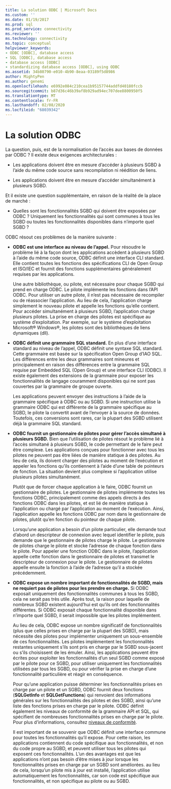 ```yaml
---
title: La solution ODBC | Microsoft Docs
ms.custom: ''
ms.date: 01/19/2017
ms.prod: sql
ms.prod_service: connectivity
ms.reviewer: ''
ms.technology: connectivity
ms.topic: conceptual
helpviewer_keywords:
- ODBC [ODBC], database access
- SQL [ODBC], database access
- database access [ODBC]
- standardizing database access [ODBC], using ODBC
ms.assetid: 34b80790-e010-4b90-8eaa-03189f5d8986
author: MightyPen
ms.author: genemi
ms.openlocfilehash: e6992e084c210cea1b95157744addfd40180fccb
ms.sourcegitcommit: b87d36c46b39af8b929ad94ec707dee8800950f5
ms.translationtype: MT
ms.contentlocale: fr-FR
ms.lasthandoff: 02/08/2020
ms.locfileid: "68039342"
---
```

# <a name="the-odbc-solution"></a>La solution ODBC
La question, puis, est de la normalisation de l’accès aux bases de données par ODBC ? Il existe deux exigences architecturales :  
  
-   Les applications doivent être en mesure d’accéder à plusieurs SGBD à l’aide du même code source sans recompilation ni réédition de liens.  
  
-   Les applications doivent être en mesure d’accéder simultanément à plusieurs SGBD.  
  
 Et il existe une question supplémentaire, en raison de la réalité de la place de marché :  
  
-   Quelles sont les fonctionnalités SGBD qui doivent être exposées par ODBC ? Uniquement les fonctionnalités qui sont communes à tous les SGBD ou toutes les fonctionnalités disponibles dans n’importe quel SGBD ?  
  
 ODBC résout ces problèmes de la manière suivante :  
  
-   **ODBC est une interface au niveau de l’appel.** Pour résoudre le problème lié à la façon dont les applications accèdent à plusieurs SGBD à l’aide du même code source, ODBC définit une interface CLI standard. Elle contient toutes les fonctions des spécifications CLI de Open Group et ISO/IEC et fournit des fonctions supplémentaires généralement requises par les applications.  
  
     Une autre bibliothèque, ou pilote, est nécessaire pour chaque SGBD qui prend en charge ODBC. Le pilote implémente les fonctions dans l’API ODBC. Pour utiliser un autre pilote, il n’est pas nécessaire de recompiler ou de réassocier l’application. Au lieu de cela, l’application charge simplement le nouveau pilote et appelle les fonctions qu’elle contient. Pour accéder simultanément à plusieurs SGBD, l’application charge plusieurs pilotes. La prise en charge des pilotes est spécifique au système d’exploitation. Par exemple, sur le système d’exploitation Microsoft® Windows®, les pilotes sont des bibliothèques de liens dynamiques (dll).  
  
-   **ODBC définit une grammaire SQL standard.** En plus d’une interface standard au niveau de l’appel, ODBC définit une syntaxe SQL standard. Cette grammaire est basée sur la spécification Open Group d’IAO SQL. Les différences entre les deux grammaires sont mineures et principalement en raison des différences entre la grammaire SQL requise par Embedded SQL (Open Group) et une interface CLI (ODBC). Il existe également des extensions de la grammaire pour exposer les fonctionnalités de langage couramment disponibles qui ne sont pas couvertes par la grammaire de groupe ouverte.  
  
     Les applications peuvent envoyer des instructions à l’aide de la grammaire spécifique à ODBC ou au SGBD. Si une instruction utilise la grammaire ODBC qui est différente de la grammaire spécifique au SGBD, le pilote la convertit avant de l’envoyer à la source de données. Toutefois, ces conversions sont rares, car la plupart des SGBD utilisent déjà la grammaire SQL standard.  
  
-   **ODBC fournit un gestionnaire de pilotes pour gérer l’accès simultané à plusieurs SGBD.** Bien que l’utilisation de pilotes résout le problème lié à l’accès simultané à plusieurs SGBD, le code permettant de le faire peut être complexe. Les applications conçues pour fonctionner avec tous les pilotes ne peuvent pas être liées de manière statique à des pilotes. Au lieu de cela, ils doivent charger des pilotes au moment de l’exécution et appeler les fonctions qu’ils contiennent à l’aide d’une table de pointeurs de fonction. La situation devient plus complexe si l’application utilise plusieurs pilotes simultanément.  
  
     Plutôt que de forcer chaque application à le faire, ODBC fournit un gestionnaire de pilotes. Le gestionnaire de pilotes implémente toutes les fonctions ODBC, principalement comme des appels directs à des fonctions ODBC dans les pilotes, et est lié de manière statique à l’application ou chargé par l’application au moment de l’exécution. Ainsi, l’application appelle les fonctions ODBC par nom dans le gestionnaire de pilotes, plutôt qu’en fonction du pointeur de chaque pilote.  
  
     Lorsqu’une application a besoin d’un pilote particulier, elle demande tout d’abord un descripteur de connexion avec lequel identifier le pilote, puis demande que le gestionnaire de pilotes charge le pilote. Le gestionnaire de pilotes charge le pilote et stocke l’adresse de chaque fonction dans le pilote. Pour appeler une fonction ODBC dans le pilote, l’application appelle cette fonction dans le gestionnaire de pilotes et transmet le descripteur de connexion pour le pilote. Le gestionnaire de pilotes appelle ensuite la fonction à l’aide de l’adresse qu’il a stockée précédemment.  
  
-   **ODBC expose un nombre important de fonctionnalités de SGBD, mais ne requiert pas de pilotes pour les prendre en charge.** Si ODBC exposait uniquement des fonctionnalités communes à tous les SGBD, cela ne serait pas très utile. Après tout, la raison pour laquelle de nombreux SGBD existent aujourd’hui est qu’ils ont des fonctionnalités différentes. Si ODBC exposait chaque fonctionnalité disponible dans n’importe quel SGBD, il serait impossible que les pilotes implémentent.  
  
     Au lieu de cela, ODBC expose un nombre significatif de fonctionnalités (plus que celles prises en charge par la plupart des SGBD), mais nécessite des pilotes pour implémenter uniquement un sous-ensemble de ces fonctionnalités. Les pilotes implémentent les fonctionnalités restantes uniquement s’ils sont pris en charge par le SGBD sous-jacent ou s’ils choisissent de les émuler. Ainsi, les applications peuvent être écrites pour exploiter les fonctionnalités d’un seul SGBD comme exposé par le pilote pour ce SGBD, pour utiliser uniquement les fonctionnalités utilisées par tous les SGBD, ou pour vérifier la prise en charge d’une fonctionnalité particulière et réagir en conséquence.  
  
     Pour qu’une application puisse déterminer les fonctionnalités prises en charge par un pilote et un SGBD, ODBC fournit deux fonctions (**SQLGetInfo** et **SQLGetFunctions**) qui renvoient des informations générales sur les fonctionnalités des pilotes et des SGBD, ainsi qu’une liste des fonctions prises en charge par le pilote. ODBC définit également les niveaux de conformité de la grammaire API et SQL, qui spécifient de nombreuses fonctionnalités prises en charge par le pilote. Pour plus d’informations, consultez [niveaux de conformité](../../odbc/reference/develop-app/conformance-levels.md).  
  
     Il est important de se souvenir que ODBC définit une interface commune pour toutes les fonctionnalités qu’il expose. Pour cette raison, les applications contiennent du code spécifique aux fonctionnalités, et non du code propre au SGBD, et peuvent utiliser tous les pilotes qui exposent ces fonctionnalités. L’un des avantages est que les applications n’ont pas besoin d’être mises à jour lorsque les fonctionnalités prises en charge par un SGBD sont améliorées. au lieu de cela, lorsqu’un pilote mis à jour est installé, l’application utilise automatiquement les fonctionnalités, car son code est spécifique aux fonctionnalités, et non spécifique au pilote ou au SGBD.
